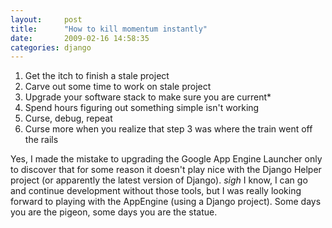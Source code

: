 ```yaml
---
layout:     post
title:      "How to kill momentum instantly"
date:       2009-02-16 14:58:35
categories: django
---
```

  1. Get the itch to finish a stale project
  2. Carve out some time to work on stale project
  3. Upgrade your software stack to make sure you are current*
  4. Spend hours figuring out something simple isn't working
  5. Curse, debug, repeat
  6. Curse more when you realize that step 3 was where the train went off the rails

Yes, I made the mistake to upgrading the Google App Engine Launcher only to discover that for some reason it doesn't play nice with the Django Helper project (or apparently the latest version of Django). *sigh* I know, I can go and continue development without those tools, but I was really looking forward to playing with the AppEngine (using a Django project). Some days you are the pigeon, some days you are the statue.
